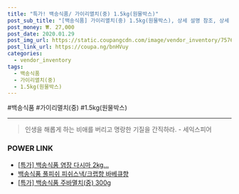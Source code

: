 ```yaml
--- 
title: "특가! 백송식품/ 가이리멸치(중) 1.5kg(원물박스)" 
post_sub_title: "[백송식품] 가이리멸치(중) 1.5kg(원물박스), 상세 설명 참조, 상세 설명 참조" 
post_money: ₩. 27,000 
post_date: 2020.01.29 
post_img_url: https://static.coupangcdn.com/image/vendor_inventory/7576/ddb4af507dcb8333b9baedd6949c7a07a761a701fba2a9f8b141f549d618.jpg 
post_link_url: https://coupa.ng/bnHVuy 
categories: 
  - vendor_inventory 
tags: 
  - 백송식품 
  - 가이리멸치(중) 
  - 1.5kg(원물박스) 
--- 
```

  #백송식품 #가이리멸치(중) #1.5kg(원물박스) 
<hr> 

> 인생을 해롭게 하는 비애를 버리고 명랑한 기질을 간직하라. - 세익스피어 


### POWER LINK

* <a href="https://blog.naver.com/santokki14/221790104524" target="_blank">[특가] 백송식품 염장 다시마 2kg...</a>
* <a href="https://blog.naver.com/fasyy4321/221788527456" target="_blank">백송식품 풀피쉬 피쉬스낵/크랩향 바베큐향</a>
* <a href="https://blog.naver.com/an0733/221788565180" target="_blank">[특가] 백송식품 주바멸치(중) 300g</a>
